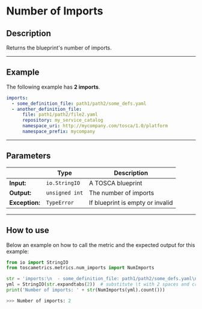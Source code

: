 # Number of Imports

## Description

Returns the blueprint's number of imports. 

---

## Example
The following example has **2 imports**.

``` yaml
imports:
  - some_definition_file: path1/path2/some_defs.yaml
  - another_definition_file:
      file: path1/path2/file2.yaml
      repository: my_service_catalog
      namespace_uri: http://mycompany.com/tosca/1.0/platform
      namespace_prefix: mycompany
```

---

## Parameters


|   | **Type** | **Description** |
|---|---|---|
**Input:**| `io.StringIO`| A TOSCA blueprint|
**Output:**| `unsigned int`| The number of imports|
**Exception:**| `TypeError`| If blueprint is empty or invalid|

---

## How to use

Below an example on how to call the metric and the expected output for this example:

```python
from io import StringIO
from toscametrics.metrics.num_imports import NumImports

str = 'imports:\n  - some_definition_file: path1/path2/some_defs.yaml\n  - another_definition_file:\n      file: path1/path2/file2.yaml\n      repository: my_service_catalog\n      namespace_uri: http://mycompany.com/tosca/1.0/platform\n      namespace_prefix: mycompany'
yml = StringIO(str.expandtabs(2))  # substitute \t with 2 spaces and create the StringIO object
print('Number of imports: ' + str(NumImports(yml).count()))

>>> Number of imports: 2
```